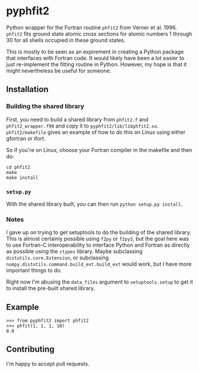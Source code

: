 # pyphfit2
Python wrapper for the Fortran routine `phfit2` from Verner et
al. 1996. `phfit2` fits ground state atomic cross sections for atomic numbers 1
through 30 for all shells occupied in these ground states.

This is mostly to be seen as an expirement in creating a Python package that
interfaces with Fortran code. It would likely have been a lot easier to just
re-implement the fitting routine in Python. However, my hope is that it might
nevertheless be useful for someone.

## Installation
### Building the shared library
First, you need to build a shared library from `phfit2.f` and
`phfit2_wrapper.f90` and copy it to
`pyphfit2/lib/libphfit2.so`. `phfit2/makefile` gives an example of how to do
this on Linux using either gfortran or ifort.

So if you're on Linux, choose your Fortran compiler in the makefile and then do:
```
cd phfit2
make
make install
```

### `setup.py`
With the shared library built, you can then run `python setup.py install`.

### Notes
I gave up on trying to get setuptools to do the building of the shared
library. This is almost certainly possible using `f2py` or `f2py3`, but the
goal here was to use Fortran-C interoperability to interface Python and Fortran
as directly as possible using the `ctypes` library. Maybe subclassing
`distutils.core.Extension`, or subclassing
`numpy.distutils.command.build_ext.build_ext` would work, but I have more
important things to do.

Right now I'm abusing the `data_files` argument to `setuptools.setup` to get it
to install the pre-built shared library.

## Example
```
>>> from pyphfit2 import phfit2
>>> phfit(1, 1, 1, 10)
0.0
```

## Contributing
I'm happy to accept pull requests.
